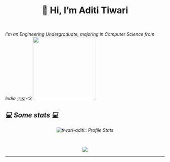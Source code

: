 <h1 align = "center">👋 Hi, I’m  Aditi Tiwari </h1>
<br />

<p><em>I'm an Engineering Undergraduate, majoring in Computer Science from India 🇮🇳 <3
  <img align='centre' src="https://i.giphy.com/media/v1.Y2lkPTc5MGI3NjExZnF6dnl3NzBqZjk4eW53cGJpYWRlMm9wMmd4d3BkcHlmZ2hrZ3AyYSZlcD12MV9pbnRlcm5hbF9naWZfYnlfaWQmY3Q9Zw/6ib6KPmkeAjDTxMxij/giphy.gif" width="200">

<h2>💻 Some stats 💻</h2>


<p align = "center"><img src="https://github-readme-stats.vercel.app/api?username=tiwari-aditi&show_icons=true&theme=synthwave" alt="tiwari-aditi:: Profile Stats" /> </p> 
<br>
<p align = "center"><a href="https://github.com/tiwari-aditi/github-readme-stats"><img align="center" src="https://github-readme-stats.vercel.app/api/top-langs/?username=tiwari-aditi&layout=compact&theme=buefy&hide_border=true" /></a></p>

---
